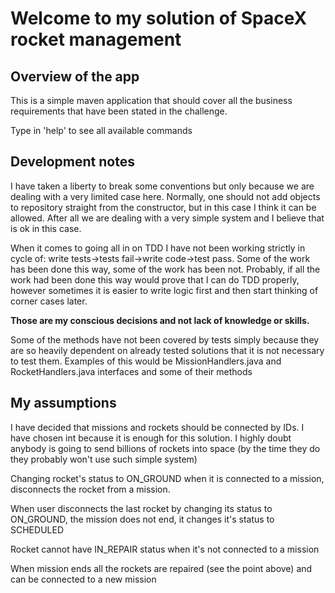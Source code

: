 # Welcome to my solution of SpaceX rocket management

## Overview of the app
This is a simple maven application that should cover all the business requirements that have been stated in the challenge. 

Type in 'help' to see all available commands

## Development notes
I have taken a liberty to break some conventions but only because we are dealing with a very limited case here.
Normally, one should not add objects to repository straight from the constructor, but in this case I think it can be allowed. 
After all we are dealing with a very simple system and I believe that is ok in this case. 

When it comes to going all in on TDD I have not been working strictly in cycle of: write tests->tests fail->write code->test pass. Some of the work has been done this way, some of the work has been not.
Probably, if all the work had been done this way would prove that I can do TDD properly, however sometimes it is easier to write logic first and then start thinking of corner cases later. 

__Those are my conscious decisions and not lack of knowledge or skills.__

Some of the methods have not been covered by tests simply because they are so heavily dependent on already tested solutions that it is not necessary to test them.
Examples of this would be MissionHandlers.java and RocketHandlers.java interfaces and some of their methods

## My assumptions
I have decided that missions and rockets should be connected by IDs.
I have chosen int because it is enough for this solution. I highly doubt anybody is going to send billions of rockets into space (by the time they do they probably won't use such simple system)

Changing rocket's status to ON_GROUND when it is connected to a mission, disconnects the rocket from a mission.

When user disconnects the last rocket by changing its status to ON_GROUND, the mission does not end, it changes it's status to SCHEDULED

Rocket cannot have IN_REPAIR status when it's not connected to a mission

When mission ends all the rockets are repaired (see the point above) and can be connected to a new mission





